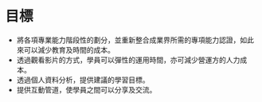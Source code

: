 # 目標
 - 將各項專業能力階段性的劃分，並重新整合成業界所需的專項能力認證，如此來可以減少教育及時間的成本。
 - 透過觀看影片的方式，學員可以彈性的運用時間，亦可減少營運方的人力成本。
 - 透過個人資料分析，提供建議的學習目標。
 - 提供互動管道，使學員之間可以分享及交流。


